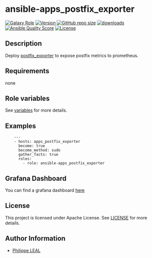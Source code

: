 # ansible-apps_postfix_exporter

[![Galaxy Role](https://img.shields.io/badge/galaxy-apps_postfix_exporter-purple?style=flat)](https://galaxy.ansible.com/lotusnoir/apps_postfix_exporter)
[![Version](https://img.shields.io/github/release/lotusnoir/ansible-apps_postfix_exporter.svg)](https://github.com/lotusnoir/ansible-apps_postfix_exporter/releases/latest)
[![GitHub repo size](https://img.shields.io/github/repo-size/lotusnoir/ansible-apps_postfix_exporter?color=orange&style=flat)](https://galaxy.ansible.com/lotusnoir/apps_postfix_exporter)
[![downloads](https://img.shields.io/ansible/role/d/52268)](https://galaxy.ansible.com/lotusnoir/apps_postfix_exporter)
[![Ansible Quality Score](https://img.shields.io/ansible/quality/52268)](https://galaxy.ansible.com/lotusnoir/apps_postfix_exporter)
[![License](https://img.shields.io/badge/license-Apache--2.0-brightgreen?style=flat)](https://opensource.org/licenses/Apache-2.0)

## Description

Deploy [postfix_exporter](https://github.com/boynux/postfix-exporter) to expose postfix metrics to prometheus.
## Requirements

none

## Role variables

See [variables](/defaults/main.yml) for more details.

## Examples

        ---
        - hosts: apps_postfix_exporter
          become: true
          become_method: sudo
          gather_facts: true
          roles:
            - role: ansible-apps_postfix_exporter

## Grafana Dashboard

You can find a grafana dashboard [here](https://grafana.com/grafana/dashboards/)

## License

This project is licensed under Apache License. See [LICENSE](/LICENSE) for more details.

## Author Information

- [Philippe LEAL](https://github.com/lotusnoir)
